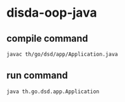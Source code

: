 # disda-oop-java

## compile command

```
javac th/go/dsd/app/Application.java
```

## run command

```
java th.go.dsd.app.Application
```
